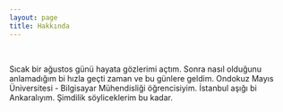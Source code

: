 ```yaml
---
layout: page
title: Hakkında
---
```


<br/>
<p>Sıcak bir ağustos günü hayata gözlerimi açtım. Sonra nasıl olduğunu anlamadığım bi hızla geçti zaman ve bu günlere geldim. Ondokuz Mayıs Üniversitesi - Bilgisayar Mühendisliği öğrencisiyim. İstanbul aşığı bi Ankaralıyım. 
Şimdilik söyliceklerim bu kadar. </p>